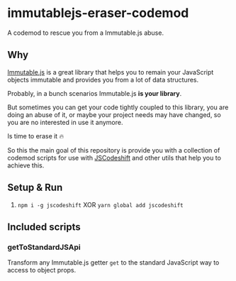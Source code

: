 # immutablejs-eraser-codemod

A codemod to rescue you from a Immutable.js abuse.

## Why

[Immutable.js](https://facebook.github.io/immutable-js/) is a great library that helps you to remain your JavaScript objects immutable and provides you from a lot of data structures.

Probably, in a bunch scenarios Immutable.js **is your library**.

But sometimes you can get your code tightly coupled to this library, you are doing an abuse of it, or maybe your project needs may have changed, so you are no interested in use it anymore.

Is time to erase it :fire:

So this the main goal of this repository is provide you with a collection of codemod scripts for use with
[JSCodeshift](https://github.com/facebook/jscodeshift) and other utils that help you to achieve this.

## Setup & Run

1. `npm i -g jscodeshift` XOR `yarn global add jscodeshift`

## Included scripts

### getToStandardJSApi

Transform any Immutable.js getter `get` to the standard JavaScript way to access to object props.